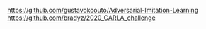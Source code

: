https://github.com/gustavokcouto/Adversarial-Imitation-Learning
https://github.com/bradyz/2020_CARLA_challenge